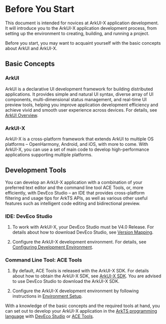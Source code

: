 # Before You Start

This document is intended for novices at ArkUI-X application development. It will introduce you to the ArkUI-X application development process, from setting up the environment to creating, building, and running a project.

Before you start, you may want to acquaint yourself with the basic concepts about ArkUI and ArkUI-X.

## Basic Concepts

### ArkUI

ArkUI is a declarative UI development framework for building distributed applications. It provides simple and natural UI syntax, diverse array of UI components, multi-dimensional status management, and real-time UI preview tools, helping you improve application development efficiency and achieve vivid and smooth user experience across devices. For details, see [ArkUI Overview](https://gitcode.com/openharmony/docs/blob/master/en/application-dev/ui/arkui-overview.md).

### ArkUI-X

ArkUI-X is a cross-platform framework that extends ArkUI to multiple OS platforms – OpenHarmony, Android, and iOS, with more to come. With ArkUI-X, you can use a set of main code to develop high-performance applications supporting multiple platforms.


## Development Tools

You can develop an ArkUI-X application with a combination of your preferred text editor and the command line tool ACE Tools, or, more efficiently, with DevEco Studio – an IDE that provides cross-platform filtering and usage tips for ArkTS APIs, as well as various other useful features such as intelligent code editing and bidirectional preview.

### IDE: DevEco Studio

1. To work with ArkUI-X, your DevEco Studio must be V4.0 Release. For details about how to download DevEco Studio, see [Version Mapping](../../release-notes/ArkUI-X-v1.0.0-release.md#version-mapping).

2. Configure the ArkUI-X development environment. For details, see [Configuring Development Environment](./start-with-dev-environment.md).

### Command Line Tool: ACE Tools

1. By default, ACE Tools is released with the ArkUI-X SDK. For details about how to obtain the ArkUI-X SDK, see [ArkUI-X SDK](../tools/how-to-use-arkui-x-sdk.md). You are advised to use DevEco Studio to download the ArkUI-X SDK.

2. Configure the ArkUI-X development environment by following instructions in [Environment Setup](./start-with-ace-tools.md#environment-setup).

With a knowledge of the basic concepts and the required tools at hand, you can set out to develop your ArkUI-X application in the [ArkTS programming language](./start-with-ets-stage.md) with [DevEco Studio](./start-with-deveco-studio.md) or [ACE Tools](./start-with-ace-tools.md#creating-an-application).
<!--no_check-->